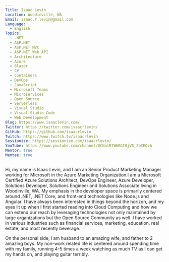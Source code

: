 ```yaml
---
Title: Isaac Levin
Location: Woodinville, WA
Email: isaac.r.levin@gmail.com
Language:
  - English
Topics:
  - .NET
  - ASP.NET
  - ASP.NET MVC
  - ASP.NET Web API
  - Architecture
  - Azure
  - Blazor
  - C#
  - Containers
  - DevOps
  - JavaScript
  - Microsoft Teams
  - Microservices
  - Open Source
  - Serverless
  - Visual Studio
  - Visual Studio Code
  - Web Development
Blog: https://www.isaaclevin.com/
Twitter: https://twitter.com/isaacrlevin/
GitHub: https://github.com/isaacrlevin
Twitch: https://www.twitch.tv/isaacrlevin
Sessionize: https://sessionize.com/isaacrlevin/
YouTube: https://www.youtube.com/channel/UCNalR7W6RGI0jVS_ZeIEQzA
Mentor: true
Mentee: true
---
```


Hi, my name is Isaac Levin, and I am an Senior Product Marketing Manager working for Microsoft in the Azure Marketing Organization.I am a Microsoft Certified Azure Solutions Architect, DevOps Engineer, Azure Developer, Solutions Developer, Solutions Engineer and Solutions Associate living in Woodinville, WA. My emphasis in the developer space is primarily centered around .NET, .NET Core, and front-end technologies like Node.js and Angular. I have always been interested in things beyond the horizon, and my eyes lit up when I first started reading into Cloud Computing and how we can extend our reach by leveraging technologies not only maintained by large organizations but the Open Source Community as well. I have worked in various industries such as financial services, marketing, education, real estate, and most recently beverage.

On the personal side, I am husband to an amazing wife, and father to 2 amazing boys. My non-work related life is centered around spending time with my family, running 4-5 times a week watching as much TV as I can get my hands on, and playing guitar terribly.


